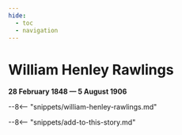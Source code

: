 ```yaml
---
hide:
  - toc
  - navigation 
---
```


# William Henley Rawlings

**28 February 1848 — 5 August 1906**

--8<-- "snippets/william-henley-rawlings.md"

--8<-- "snippets/add-to-this-story.md"